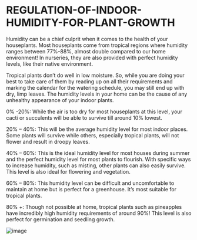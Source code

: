 # REGULATION-OF-INDOOR-HUMIDITY-FOR-PLANT-GROWTH

Humidity can be a chief culprit when it comes to the health of
your houseplants. Most houseplants come from tropical regions
where humidity ranges between 77%-88%, almost double
compared to our home environment! In nurseries, they are also
provided with perfect humidity levels, like their native
environment.

Tropical plants don’t do well in low moisture. So, while you are
doing your best to take care of them by reading up on all their
requirements and marking the calendar for the watering
schedule, you may still end up with dry, limp leaves. The
humidity levels in your home can be the cause of any unhealthy
appearance of your indoor plants.

0% -20%: While the air is too dry for most houseplants at this level, your
cacti or succulents will be able to survive till around 10% lowest.

20% – 40%: This will be the average humidity level for most indoor places.
Some plants will survive while others, especially tropical plants, will not
flower and result in droopy leaves.

40% – 60%: This is the ideal humidity level for most houses during
summer and the perfect humidity level for most plants to flourish. With
specific ways to increase humidity, such as misting, other plants can also
easily survive. This level is also ideal for flowering and vegetation.

60% – 80%: This humidity level can be difficult and uncomfortable to
maintain at home but is perfect for a greenhouse. It’s most suitable for
tropical plants.

80% +: Though not possible at home, tropical plants such as pineapples
have incredibly high humidity requirements of around 90%! This level is
also perfect for germination and seedling growth.

![image](https://github.com/Iam-Madman/REGULATION-OF-INDOOR-HUMIDITY-FOR-PLANT-GROWTH/assets/147543907/69439dbe-4026-4930-96f2-ec11df40bb87)
